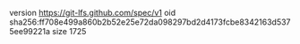 version https://git-lfs.github.com/spec/v1
oid sha256:ff708e499a860b2b52e25e72da098297bd2d4173fcbe8342163d5375ee99221a
size 1725
